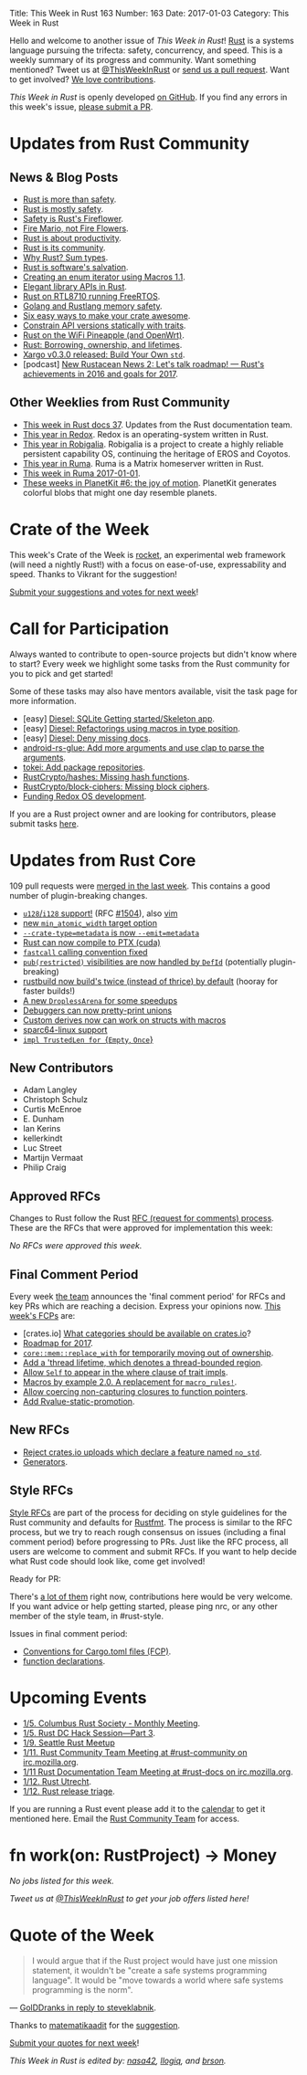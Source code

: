 Title: This Week in Rust 163
Number: 163
Date: 2017-01-03
Category: This Week in Rust

Hello and welcome to another issue of *This Week in Rust*!
[Rust](http://rust-lang.org) is a systems language pursuing the trifecta: safety, concurrency, and speed.
This is a weekly summary of its progress and community.
Want something mentioned? Tweet us at [@ThisWeekInRust](https://twitter.com/ThisWeekInRust) or [send us a pull request](https://github.com/cmr/this-week-in-rust).
Want to get involved? [We love contributions](https://github.com/rust-lang/rust/blob/master/CONTRIBUTING.md).

*This Week in Rust* is openly developed [on GitHub](https://github.com/cmr/this-week-in-rust).
If you find any errors in this week's issue, [please submit a PR](https://github.com/cmr/this-week-in-rust/pulls).


# Updates from Rust Community

## News & Blog Posts

* [Rust is more than safety](http://words.steveklabnik.com/rust-is-more-than-safety).
* [Rust is mostly safety](https://graydon2.dreamwidth.org/247406.html).
* [Safety is Rust's Fireflower](https://thefeedbackloop.xyz/safety-is-rusts-fireflower/).
* [Fire Mario, not Fire Flowers](http://words.steveklabnik.com/fire-mario-not-fire-flowers).
* [Rust is about productivity](http://www.ncameron.org/blog/rust-is-about-productivity/).
* [Rust is its community](https://mgattozzi.com/rust-is).
* [Why Rust? Sum types](https://insanitybit.github.io/2016/12/28/why-rust-sum-types).
* [Rust is software's salvation](https://redox-os.org/news/rust-is-softwares-salvation-17/).
* [Creating an enum iterator using Macros 1.1](https://cbreeden.github.io/Macros11/).
* [Elegant library APIs in Rust](https://scribbles.pascalhertleif.de/elegant-apis-in-rust.html).
* [Rust on RTL8710 running FreeRTOS](https://polyfractal.com/post/rustl8710/).
* [Golang and Rustlang memory safety](https://insanitybit.github.io/2016/12/28/golang-and-rustlang-memory-safety).
* [Six easy ways to make your crate awesome](http://www.integer32.com/2016/12/27/how-to-make-your-crate-awesome.html).
* [Constrain API versions statically with traits](https://maikklein.github.io/post/version-trait/).
* [Rust on the WiFi Pineapple (and OpenWrt)](http://nitschinger.at/Rust-on-the-Wifi-Pineapple-and-OpenWRT/).
* [Rust: Borrowing, ownership, and lifetimes](https://medium.com/learning-rust/rust-the-tough-part-2ea11ed3693e).
* [Xargo v0.3.0 released: Build Your Own `std`](https://users.rust-lang.org/t/xargo-v0-3-0-released-build-your-own-std/8571).
* [podcast] [New Rustacean News 2: Let's talk roadmap! — Rust's achievements in 2016 and goals for 2017](http://www.newrustacean.com/show_notes/news/_2/index.html).

## Other Weeklies from Rust Community

* [This week in Rust docs 37](https://guillaumegomez.github.io/this-week-in-rust-docs/blog/this-week-in-rust-docs-37). Updates from the Rust documentation team.
* [This year in Redox](http://www.redox-os.org/news/this-year-in-redox-18/). Redox is an operating-system written in Rust.
* [This year in Robigalia](https://robigalia.org/blog/2016/12/27/this-year-in-robigalia.html). Robigalia is a project to create a highly reliable persistent capability OS, continuing the heritage of EROS and Coyotos.
* [This year in Ruma](https://www.ruma.io/news/this-year-in-ruma-2016-12-31/). Ruma is a Matrix homeserver written in Rust.
* [This week in Ruma 2017-01-01](https://www.ruma.io/news/this-week-in-ruma-2017-01-01/).
* [These weeks in PlanetKit #6: the joy of motion](https://jeffparsons.github.io/2016/12/30/movement/). PlanetKit generates colorful blobs that might one day resemble planets.

# Crate of the Week

This week's Crate of the Week is [rocket](https://crates.io/crates/rocket), an experimental web framework (will need a nightly Rust!) with a focus on ease-of-use, expressability and speed. Thanks to Vikrant for the suggestion!

[Submit your suggestions and votes for next week][submit_crate]!

[submit_crate]: https://users.rust-lang.org/t/crate-of-the-week/2704

# Call for Participation

Always wanted to contribute to open-source projects but didn't know where to start?
Every week we highlight some tasks from the Rust community for you to pick and get started!

Some of these tasks may also have mentors available, visit the task page for more information.

* [easy] [Diesel: SQLite Getting started/Skeleton app](https://github.com/diesel-rs/diesel/issues/376).
* [easy] [Diesel: Refactorings using macros in type position](https://github.com/diesel-rs/diesel/issues/521).
* [easy] [Diesel: Deny missing docs](https://github.com/diesel-rs/diesel/issues/563).
* [android-rs-glue: Add more arguments and use clap to parse the arguments](https://github.com/tomaka/android-rs-glue/issues/115).
* [tokei: Add package repositories](https://github.com/Aaronepower/tokei/issues/92).
* [RustCrypto/hashes: Missing hash functions](https://github.com/RustCrypto/hashes/issues/1).
* [RustCrypto/block-ciphers: Missing block ciphers](https://github.com/RustCrypto/block-ciphers/issues/1).
* [Funding Redox OS development](https://www.reddit.com/r/rust/comments/5klu34/funding_redox_os_development/).

If you are a Rust project owner and are looking for contributors, please submit tasks [here][guidelines].

[guidelines]: https://users.rust-lang.org/t/twir-call-for-participation/4821

# Updates from Rust Core

109 pull requests were [merged in the last week][merged]. This contains a good number of plugin-breaking changes.

[merged]: https://github.com/issues?q=is%3Apr+org%3Arust-lang+is%3Amerged+merged%3A2016-12-26..2017-01-02

* [`u128`/`i128` support!](https://github.com/rust-lang/rust/pull/38482) (RFC [#1504](https://github.com/rust-lang/rfcs/blob/master/text/1504-int128.md)), also [vim](https://github.com/rust-lang/rust.vim/pull/133)
* [new `min_atomic_width` target option](https://github.com/rust-lang/rust/pull/38579)
* [`--crate-type=metadata` is now `--emit=metadata`](https://github.com/rust-lang/rust/pull/38571)
* [Rust can now compile to PTX (cuda)](https://github.com/rust-lang/rust/pull/38559)
* [`fastcall` calling convention fixed](https://github.com/rust-lang/rust/pull/38542)
* [`pub(restricted)` visibilities are now handled by `DefId`](https://github.com/rust-lang/rust/pull/38490) (potentially plugin-breaking)
* [rustbuild now build's twice (instead of thrice) by default](https://github.com/rust-lang/rust/pull/38631) (hooray for faster builds!)
* [A new `DroplessArena` for some speedups](https://github.com/rust-lang/rust/pull/38653)
* [Debuggers can now pretty-print unions](https://github.com/rust-lang/rust/pull/38753)
* [Custom derives now can work on structs with macros](https://github.com/rust-lang/rust/pull/38737)
* [sparc64-linux support](https://github.com/rust-lang/rust/pull/38726)
* [`impl TrustedLen for `{`Empty`, `Once`}](https://github.com/rust-lang/rust/pull/38713)

## New Contributors

* Adam Langley
* Christoph Schulz
* Curtis McEnroe
* E. Dunham
* Ian Kerins
* kellerkindt
* Luc Street
* Martijn Vermaat
* Philip Craig

## Approved RFCs

Changes to Rust follow the Rust [RFC (request for comments)
process](https://github.com/rust-lang/rfcs#rust-rfcs). These
are the RFCs that were approved for implementation this week:

*No RFCs were approved this week.*

## Final Comment Period

Every week [the team](https://www.rust-lang.org/team.html) announces the
'final comment period' for RFCs and key PRs which are reaching a
decision. Express your opinions now. [This week's FCPs][fcp] are:

[fcp]: https://github.com/rust-lang/rfcs/labels/final-comment-period

* [crates.io] [What categories should be available on crates.io](https://github.com/rust-lang/crates.io/pull/488)?
* [Roadmap for 2017](https://github.com/rust-lang/rfcs/pull/1774).
* [`core::mem::replace_with` for temporarily moving out of ownership](https://github.com/rust-lang/rfcs/pull/1736).
* [Add a 'thread lifetime, which denotes a thread-bounded region](https://github.com/rust-lang/rfcs/pull/1705).
* [Allow `Self` to appear in the where clause of trait impls](https://github.com/rust-lang/rfcs/pull/1647).
* [Macros by example 2.0. A replacement for `macro_rules!`](https://github.com/rust-lang/rfcs/pull/1584).
* [Allow coercing non-capturing closures to function pointers](https://github.com/rust-lang/rfcs/pull/1558).
* [Add Rvalue-static-promotion](https://github.com/rust-lang/rfcs/pull/1414).

## New RFCs

* [Reject crates.io uploads which declare a feature named `no_std`](https://github.com/rust-lang/rfcs/pull/1841).
* [Generators](https://github.com/rust-lang/rfcs/pull/1832).

## Style RFCs

[Style RFCs](https://github.com/rust-lang-nursery/fmt-rfcs) are part of the process for deciding on style guidelines for the Rust community and defaults for [Rustfmt](https://github.com/rust-lang-nursery/rustfmt). The process is similar to the RFC process, but we try to reach rough consensus on issues (including a final comment period) before progressing to PRs. Just like the RFC process, all users are welcome to comment and submit RFCs. If you want to help decide what Rust code should look like, come get involved!

Ready for PR:

There's [a lot of them](https://github.com/rust-lang-nursery/fmt-rfcs/issues?q=is%3Aopen+is%3Aissue+label%3Aready-for-PR) right now, contributions here would be very welcome. If you want advice or help getting started, please ping nrc, or any other member of the style team, in #rust-style.

Issues in final comment period:

* [Conventions for Cargo.toml files (FCP)](https://github.com/rust-lang-nursery/fmt-rfcs/pull/41).
* [function declarations](https://github.com/rust-lang-nursery/fmt-rfcs/issues/39).

# Upcoming Events


* [1/5. Columbus Rust Society - Monthly Meeting](https://www.meetup.com/columbus-rs/events/236137922/).
* [1/5. Rust DC Hack Session—Part 3](https://www.meetup.com/RustDC/events/236141535/).
* [1/9. Seattle Rust Meetup](https://www.meetup.com/Seattle-Rust-Meetup/events/236209293/)
* [1/11. Rust Community Team Meeting at #rust-community on irc.mozilla.org](https://chat.mibbit.com/?server=irc.mozilla.org&channel=%23rust-community).
* [1/11 Rust Documentation Team Meeting at #rust-docs on irc.mozilla.org](https://chat.mibbit.com/?server=irc.mozilla.org&channel=%23rust-docs).
* [1/12. Rust Utrecht](https://www.meetup.com/Rust-Utrecht/events/235444678/).
* [1/12. Rust release triage](https://internals.rust-lang.org/t/release-cycle-triage-proposal/3544).


If you are running a Rust event please add it to the [calendar] to get
it mentioned here. Email the [Rust Community Team][community] for access.

[calendar]: https://www.google.com/calendar/embed?src=apd9vmbc22egenmtu5l6c5jbfc%40group.calendar.google.com
[community]: mailto:community-team@rust-lang.org

# fn work(on: RustProject) -> Money

*No jobs listed for this week.*

*Tweet us at [@ThisWeekInRust](https://twitter.com/ThisWeekInRust) to get your job offers listed here!*

# Quote of the Week

> I would argue that if the Rust project would have just one mission statement, it wouldn't be "create a safe systems programming language". It would be "move towards a world where safe systems programming is the norm".

— [GolDDranks in reply to steveklabnik](https://news.ycombinator.com/item?id=13277096).

Thanks to [matematikaadit](https://users.rust-lang.org/users/matematikaadit) for the [suggestion](https://users.rust-lang.org/t/twir-quote-of-the-week/328/338).

[Submit your quotes for next week][submit]!

[submit]: http://users.rust-lang.org/t/twir-quote-of-the-week/328

*This Week in Rust is edited by: [nasa42](https://github.com/nasa42), [llogiq](https://github.com/llogiq), and [brson](https://github.com/brson).*
